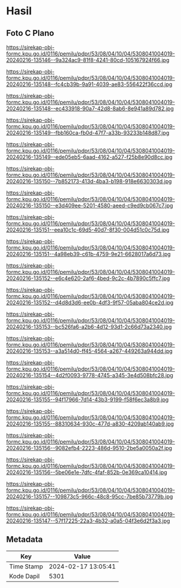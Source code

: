 # Hasil

## Foto C Plano

https://sirekap-obj-formc.kpu.go.id/0116/pemilu/pdpr/53/08/04/10/04/5308041004019-20240216-135146--9a324ac9-81f8-4241-80cd-105167924f66.jpg

https://sirekap-obj-formc.kpu.go.id/0116/pemilu/pdpr/53/08/04/10/04/5308041004019-20240216-135148--fc4cb39b-9a91-4039-ae83-556422f36ccd.jpg

https://sirekap-obj-formc.kpu.go.id/0116/pemilu/pdpr/53/08/04/10/04/5308041004019-20240216-135148--ec433918-90a7-42d8-8ab6-8e941a89d782.jpg

https://sirekap-obj-formc.kpu.go.id/0116/pemilu/pdpr/53/08/04/10/04/5308041004019-20240216-135149--fbb160ca-fb0d-47f7-a33b-93233b148d87.jpg

https://sirekap-obj-formc.kpu.go.id/0116/pemilu/pdpr/53/08/04/10/04/5308041004019-20240216-135149--ede05eb5-6aad-4162-a527-f25b8e90d8cc.jpg

https://sirekap-obj-formc.kpu.go.id/0116/pemilu/pdpr/53/08/04/10/04/5308041004019-20240216-135150--7b852173-413d-4ba3-b198-918e6630303d.jpg

https://sirekap-obj-formc.kpu.go.id/0116/pemilu/pdpr/53/08/04/10/04/5308041004019-20240216-135150--e3d409ee-5201-4580-aeed-c9ed9cb067c7.jpg

https://sirekap-obj-formc.kpu.go.id/0116/pemilu/pdpr/53/08/04/10/04/5308041004019-20240216-135151--eea10c1c-69d5-40d7-8f30-004d51c0c75d.jpg

https://sirekap-obj-formc.kpu.go.id/0116/pemilu/pdpr/53/08/04/10/04/5308041004019-20240216-135151--4a98eb39-c61b-4759-9e21-6628017a6d73.jpg

https://sirekap-obj-formc.kpu.go.id/0116/pemilu/pdpr/53/08/04/10/04/5308041004019-20240216-135152--e6c4e620-2af6-4bed-9c2c-4b7890c5ffc7.jpg

https://sirekap-obj-formc.kpu.go.id/0116/pemilu/pdpr/53/08/04/10/04/5308041004019-20240216-135152--d4d8d3d6-ee0b-4df3-9f57-05aba804ce2d.jpg

https://sirekap-obj-formc.kpu.go.id/0116/pemilu/pdpr/53/08/04/10/04/5308041004019-20240216-135153--bc526fa6-a2b6-4d12-93d1-2c66d73a2340.jpg

https://sirekap-obj-formc.kpu.go.id/0116/pemilu/pdpr/53/08/04/10/04/5308041004019-20240216-135153--a3a514d0-ff45-4564-a267-449263a944dd.jpg

https://sirekap-obj-formc.kpu.go.id/0116/pemilu/pdpr/53/08/04/10/04/5308041004019-20240216-135154--4d2f0093-9778-4745-a345-3e4d508bfc28.jpg

https://sirekap-obj-formc.kpu.go.id/0116/pemilu/pdpr/53/08/04/10/04/5308041004019-20240216-135155--94f17966-7d14-43b3-9199-f58f6ec3a8b9.jpg

https://sirekap-obj-formc.kpu.go.id/0116/pemilu/pdpr/53/08/04/10/04/5308041004019-20240216-135155--88310634-930c-477d-a830-4209ab140ab9.jpg

https://sirekap-obj-formc.kpu.go.id/0116/pemilu/pdpr/53/08/04/10/04/5308041004019-20240216-135156--9082efb4-2223-486d-9510-2be5a0050a2f.jpg

https://sirekap-obj-formc.kpu.go.id/0116/pemilu/pdpr/53/08/04/10/04/5308041004019-20240216-135156--5be06e1e-7dfc-4faf-852b-0e369ca10414.jpg

https://sirekap-obj-formc.kpu.go.id/0116/pemilu/pdpr/53/08/04/10/04/5308041004019-20240216-135157--109873c5-966c-48c8-95cc-7be85b73779b.jpg

https://sirekap-obj-formc.kpu.go.id/0116/pemilu/pdpr/53/08/04/10/04/5308041004019-20240216-135147--57f17225-22a3-4b32-a0a5-04f3e6d2f3a3.jpg


## Metadata

| Key        | Value               |
| ---------- | ------------------- |
| Time Stamp | 2024-02-17 13:05:41 |
| Kode Dapil | 5301                |



